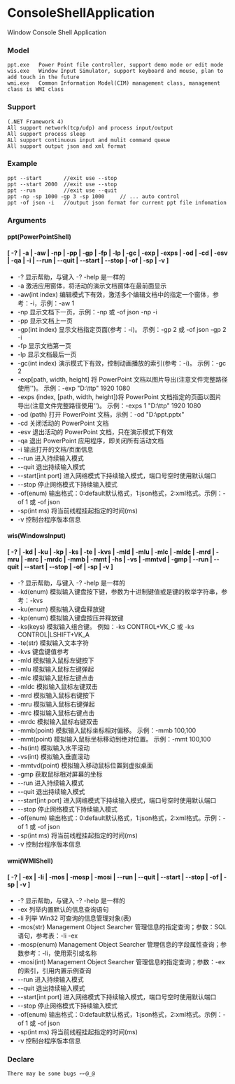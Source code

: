 # ConsoleShellApplication
Window Console Shell Application

### Model
    ppt.exe   Power Point file controller, support demo mode or edit mode  
    wis.exe   Window Input Simulator, support keyboard and mouse, plan to add touch in the future
    wmi.exe   Common Information Model(CIM) management class, management class is WMI class
    
### Support
    (.NET Framework 4)
    All support network(tcp/udp) and process input/output    
    All support process sleep
    ALl support continuous input and mulit command queue
    All support output json and xml format
    
### Example
```
ppt --start       //exit use --stop
ppt --start 2000  //exit use --stop
ppt --run         //exit use --quit
ppt -np -sp 1000 -gp 3 -sp 1000     // ... auto control
ppt -of json -i   //output json format for current ppt file infomation 
```

### Arguments
#### ppt(PowerPointShell) 
#### \[ -? | -a | -aw | -np | -pp | -gp | -fp | -lp | -gc | -exp | -exps | -od | -cd | -esv | -qa | -i | --run | --quit | --start | --stop | -of | -sp | -v \]
* -?  显示帮助，与键入 -? -help 是一样的
* -a  激活应用窗体，将活动的演示文档窗体在最前面显示
* -aw(int index)  编辑模式下有效，激活多个编辑文档中的指定一个窗体，参考：-i，示例：-aw 1
* -np 显示文档下一页，示例：-np 或 -of json -np -i
* -pp 显示文档上一页
* -gp(int index)     显示文档指定页面(参考：-i)。
                              示例：-gp 2 或 -of json -gp 2 -i
* -fp 显示文档第一页
* -lp 显示文档最后一页
* -gc(int index)     演示模式下有效，控制动画播放的索引(参考：-i)。
                              示例：-gc 2
*  -exp\[path, width, height\] 将 PowerPoint 文档以图片导出(注意文件完整路径使用'\')。
                           示例：-exp "D:\ttp\" 1920 1080
*  -exps     (index, \[path, width, height\])将 PowerPoint 文档指定的页面以图片导出(注意文件完整路径使用'\')。
                                 示例：-exps 1 "D:\ttp\" 1920 1080
* -od       (path)          打开 PowerPoint 文档，示例：-od "D:\ppt.pptx"
* -cd 关闭活动的 PowerPoint 文档
* -esv 退出活动的 PowerPoint 文档，只在演示模式下有效
* -qa 退出 PowerPoint 应用程序，即关闭所有活动文档
* -i 输出打开的文档/页面信息
* --run 进入持续输入模式
* --quit 退出持续输入模式
* --start\[int port\] 进入网络模式下持续输入模式，端口号空时使用默认端口
* --stop 停止网络模式下持续输入模式
* -of(enum)          输出格式：0:default默认格式，1:json格式，2:xml格式。示例：-of 1 或 -of json
* -sp(int ms)        将当前线程挂起指定的时间(ms)
* -v 控制台程序版本信息

#### wis(WindowsInput) 
#### \[ -? | -kd | -ku | -kp | -ks | -te | -kvs | -mld | -mlu | -mlc | -mldc | -mrd | -mru | -mrc | -mrdc | -mmb | -mmt | -hs | -vs | -mmtvd | -gmp | --run | --quit | --start | --stop | -of | -sp | -v \]
* -? 显示帮助，与键入 -? -help 是一样的
* -kd(enum)          模拟输入键盘按下键，参数为十进制键值或是键的枚举字符串，参考：-kvs
* -ku(enum)          模拟输入键盘释放键
* -kp(enum)          模拟输入键盘按压并释放键
* -ks(keys)          模拟输入组合键。
                              例如：-ks CONTROL+VK_C 或 -ks CONTROL|LSHIFT+VK_A
* -te(str)           模拟输入文本字符
* -kvs 键盘键值参考
* -mld 模拟输入鼠标左键按下
* -mlu 模拟输入鼠标左键弹起
* -mlc 模拟输入鼠标左键点击
* -mldc 模拟输入鼠标左键双击
* -mrd 模拟输入鼠标右键按下
* -mru 模拟输入鼠标右键弹起
* -mrc 模拟输入鼠标右键点击
* -mrdc 模拟输入鼠标右键双击
* -mmb(point)         模拟输入鼠标坐标相对偏移。
                              示例：-mmb 100,100
* -mmt(point)         模拟输入鼠标坐标移动到绝对位置。
                              示例：-mmt 100,100
* -hs(int)           模拟输入水平滚动
* -vs(int)           模拟输入垂直滚动
* -mmtvd(point)         模拟输入移动鼠标位置到虚拟桌面
* -gmp 获取鼠标相对屏幕的坐标
* --run 进入持续输入模式
* --quit 退出持续输入模式
* --start[int port] 进入网络模式下持续输入模式，端口号空时使用默认端口
* --stop 停止网络模式下持续输入模式
* -of(enum)          输出格式：0:default默认格式，1:json格式，2:xml格式。示例：-of 1 或 -of json
* -sp(int ms)        将当前线程挂起指定的时间(ms)
* -v 控制台程序版本信息

#### wmi(WMIShell) 
#### \[ -? | -ex | -li | -mos | -mosp | -mosi | --run | --quit | --start | --stop | -of | -sp | -v \]
* -? 显示帮助，与键入 -? -help 是一样的
* -ex 列举内置默认的信息查询语句
* -li 列举 Win32 可查询的信息管理对象(表)
* -mos(str)           Management Object Searcher 管理信息的指定查询；参数：SQL 语句，参考表：-li -ex
* -mosp(enum)          Management Object Searcher 管理信息的字段属性查询；参数参考：-li，使用索引或名称
* -mosi(int)           Management Object Searcher 管理信息的指定查询；参数：-ex 的索引，引用内置示例查询
* --run 进入持续输入模式
* --quit 退出持续输入模式
* --start[int port] 进入网络模式下持续输入模式，端口号空时使用默认端口
* --stop 停止网络模式下持续输入模式
* -of(enum)          输出格式：0:default默认格式，1:json格式，2:xml格式。示例：-of 1 或 -of json
* -sp(int ms)        将当前线程挂起指定的时间(ms)
* -v 控制台程序版本信息

### Declare
    There may be some bugs ←←@_@
